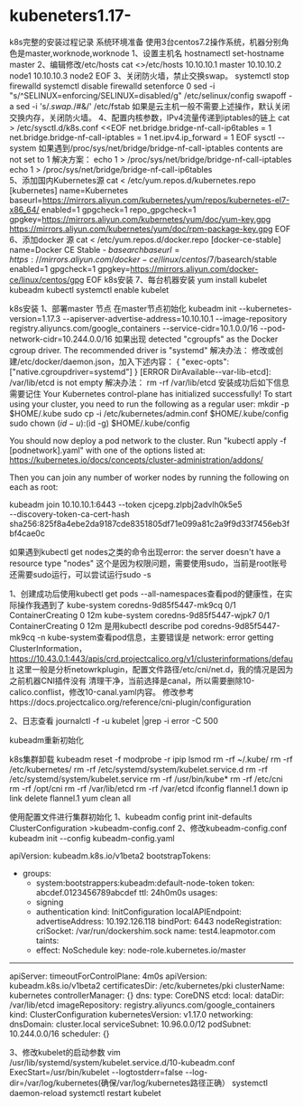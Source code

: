 # kubeneters1.17-
k8s完整的安装过程记录
系统环境准备
使用3台centos7.2操作系统，机器分别角色是master,worknode,worknode
1、设置主机名
hostnamectl set-hostname master
2、编辑修改/etc/hosts
cat <<EOF >>/etc/hosts
10.10.10.1 master
10.10.10.2 node1
10.10.10.3 node2
EOF
3、关闭防火墙，禁止交换swap。
systemctl stop firewalld
systemctl disable firewalld
setenforce 0
sed -i "s/^SELINUX=enforcing/SELINUX=disabled/g" /etc/selinux/config
swapoff -a
sed -i 's/.*swap.*/#&/' /etc/fstab
如果是云主机一般不需要上述操作，默认关闭交换内存，关闭防火墙。
4、配置内核参数，IPv4流量传递到iptables的链上
cat > /etc/sysctl.d/k8s.conf <<EOF
net.bridge.bridge-nf-call-ip6tables = 1
net.bridge.bridge-nf-call-iptables = 1
net.ipv4.ip_forward = 1
EOF
sysctl --system
如果遇到/proc/sys/net/bridge/bridge-nf-call-iptables contents are not set to 1
解决方案：
        echo 1 > /proc/sys/net/bridge/bridge-nf-call-iptables
        echo 1 > /proc/sys/net/bridge/bridge-nf-call-ip6tables		
5、添加国内Kubernetes源
cat <<EOF > /etc/yum.repos.d/kubernetes.repo
[kubernetes]
name=Kubernetes
baseurl=https://mirrors.aliyun.com/kubernetes/yum/repos/kubernetes-el7-x86_64/
enabled=1
gpgcheck=1
repo_gpgcheck=1
gpgkey=https://mirrors.aliyun.com/kubernetes/yum/doc/yum-key.gpg https://mirrors.aliyun.com/kubernetes/yum/doc/rpm-package-key.gpg
EOF
6、添加docker 源
cat <<EOF > /etc/yum.repos.d/docker.repo
[docker-ce-stable]
name=Docker CE Stable - $basearch
baseurl=https://mirrors.aliyun.com/docker-ce/linux/centos/7/$basearch/stable
enabled=1
gpgcheck=1
gpgkey=https://mirrors.aliyun.com/docker-ce/linux/centos/gpg
EOF
k8s安装
7、每台机器安装
yum install kubelet kubeadm kubectl
systemctl enable kubelet

k8s安装
1、部署master 节点
在master节点初始化
kubeadm init --kubernetes-version=1.17.3 --apiserver-advertise-address=10.10.10.1 --image-repository registry.aliyuncs.com/google_containers --service-cidr=10.1.0.0/16 --pod-network-cidr=10.244.0.0/16
如果出现
detected "cgroupfs" as the Docker cgroup driver. The recommended driver is "systemd"
解决办法：
修改或创建/etc/docker/daemon.json，加入下述内容：
{
  "exec-opts": ["native.cgroupdriver=systemd"]
}
[ERROR DirAvailable--var-lib-etcd]: /var/lib/etcd is not empty
解决办法：
rm -rf /var/lib/etcd
安装成功后如下信息需要记住
Your Kubernetes control-plane has initialized successfully!
To start using your cluster, you need to run the following as a regular user:
  mkdir -p $HOME/.kube
  sudo cp -i /etc/kubernetes/admin.conf $HOME/.kube/config
  sudo chown $(id -u):$(id -g) $HOME/.kube/config

You should now deploy a pod network to the cluster.
Run "kubectl apply -f [podnetwork].yaml" with one of the options listed at:
  https://kubernetes.io/docs/concepts/cluster-administration/addons/

Then you can join any number of worker nodes by running the following on each as root:

kubeadm join 10.10.10.1:6443 --token cjcepg.zlpbj2advlh0k5e5 \
    --discovery-token-ca-cert-hash sha256:825f8a4ebe2da9187cde8351805df71e099a81c2a9f9d33f7456eb3fbf4cae0c
	
如果遇到kubectl get nodes之类的命令出现error: the server doesn't have a resource type "nodes"
这个是因为权限问题，需要使用sudo，当前是root账号还需要sudo运行，可以尝试运行sudo -s

1、创建成功后使用kubectl get pods --all-namespaces查看pod的健康性，在实际操作我遇到了
kube-system   coredns-9d85f5447-mk9cq                       0/1     ContainerCreating   0          12m
kube-system   coredns-9d85f5447-wjpk7                       0/1     ContainerCreating   0          12m
是用kubectl describe pod coredns-9d85f5447-mk9cq -n kube-system查看pod信息，主要错误是
network: error getting ClusterInformation，https://10.43.0.1:443/apis/crd.projectcalico.org/v1/clusterinformations/default
这里一般是分析netowrkplugin，配置文件路径/etc/cni/net.d，我的情况是因为之前机器CNI插件没有
清理干净，当前选择是canal，所以需要删除10-calico.conflist，修改10-canal.yaml内容。
修改参考https://docs.projectcalico.org/reference/cni-plugin/configuration

2、日志查看 journalctl -f -u kubelet |grep -i error -C 500

kubeadm重新初始化

k8s集群卸载
kubeadm reset -f
modprobe -r ipip
lsmod
rm -rf ~/.kube/
rm -rf /etc/kubernetes/
rm -rf /etc/systemd/system/kubelet.service.d
rm -rf /etc/systemd/system/kubelet.service
rm -rf /usr/bin/kube*
rm -rf /etc/cni
rm -rf /opt/cni
rm -rf /var/lib/etcd
rm -rf /var/etcd
ifconfig flannel.1 down
ip link delete flannel.1
yum clean all

使用配置文件进行集群初始化
1、kubeadm config print init-defaults ClusterConfiguration >kubeadm-config.conf
2、修改kubeadm-config.conf
kubeadm init --config kubeadm-config.yaml

apiVersion: kubeadm.k8s.io/v1beta2
bootstrapTokens:
- groups:
  - system:bootstrappers:kubeadm:default-node-token
  token: abcdef.0123456789abcdef
  ttl: 24h0m0s
  usages:
  - signing
  - authentication
kind: InitConfiguration
localAPIEndpoint:
  advertiseAddress: 10.192.126.118
  bindPort: 6443
nodeRegistration:
  criSocket: /var/run/dockershim.sock
  name: test4.leapmotor.com
  taints:
  - effect: NoSchedule
    key: node-role.kubernetes.io/master
---
apiServer:
  timeoutForControlPlane: 4m0s
apiVersion: kubeadm.k8s.io/v1beta2
certificatesDir: /etc/kubernetes/pki
clusterName: kubernetes
controllerManager: {}
dns:
  type: CoreDNS
etcd:
  local:
    dataDir: /var/lib/etcd
imageRepository: registry.aliyuncs.com/google_containers
kind: ClusterConfiguration
kubernetesVersion: v1.17.0
networking:
  dnsDomain: cluster.local
  serviceSubnet: 10.96.0.0/12
  podSubnet: 10.244.0.0/16
scheduler: {}

3、修改kubelet的启动参数
vim /usr/lib/systemd/system/kubelet.service.d/10-kubeadm.conf
ExecStart=/usr/bin/kubelet --logtostderr=false --log-dir=/var/log/kubernetes(确保/var/log/kubernetes路径正确）
systemctl daemon-reload
systemctl restart kubelet
